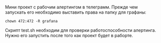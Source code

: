 Мини проект с рабочим алертингом в телеграмм.
Прежде чем запускать его необходимо выставить права на папку для графаны:
```
chown 472:472 -R grafana
```
Скрипт test.sh необходим для проверки работоспособности алертинга. Нужно его запустить после того как проект будет в раборте.
